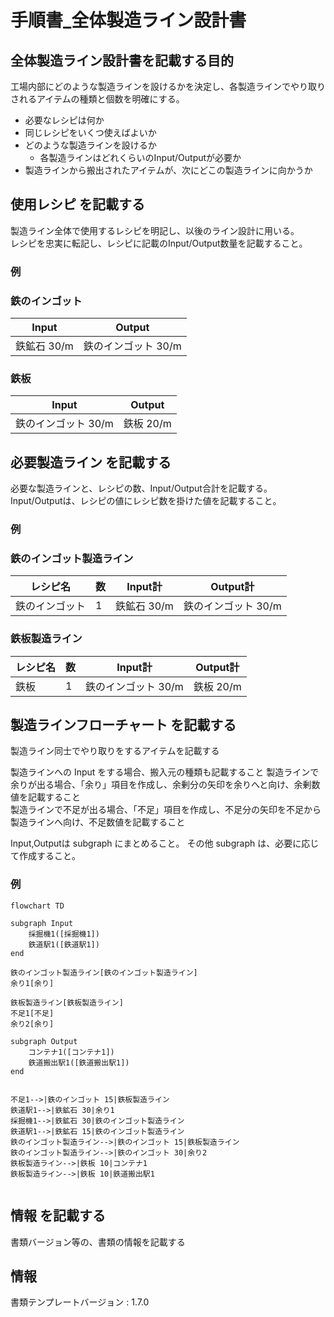 # 手順書_全体製造ライン設計書

## 全体製造ライン設計書を記載する目的
工場内部にどのような製造ラインを設けるかを決定し、各製造ラインでやり取りされるアイテムの種類と個数を明確にする。
- 必要なレシピは何か
- 同じレシピをいくつ使えばよいか
- どのような製造ラインを設けるか
  - 各製造ラインはどれくらいのInput/Outputが必要か
- 製造ラインから搬出されたアイテムが、次にどこの製造ラインに向かうか

## 使用レシピ を記載する
製造ライン全体で使用するレシピを明記し、以後のライン設計に用いる。  
レシピを忠実に転記し、レシピに記載のInput/Output数量を記載すること。

### 例
### 鉄のインゴット
|Input|Output|
|---|---|
|鉄鉱石 30/m|鉄のインゴット 30/m|
### 鉄板
|Input|Output|
|---|---|
|鉄のインゴット 30/m|鉄板 20/m|

## 必要製造ライン を記載する
必要な製造ラインと、レシピの数、Input/Output合計を記載する。  
Input/Outputは、レシピの値にレシピ数を掛けた値を記載すること。

### 例
### 鉄のインゴット製造ライン
|レシピ名|数|Input計|Output計|
|---|---|---|---|
|鉄のインゴット|1|鉄鉱石 30/m|鉄のインゴット 30/m|
### 鉄板製造ライン
|レシピ名|数|Input計|Output計|
|---|---|---|---|
|鉄板|1|鉄のインゴット 30/m|鉄板 20/m|

## 製造ラインフローチャート を記載する
製造ライン同士でやり取りをするアイテムを記載する  

製造ラインへの Input をする場合、搬入元の種類も記載すること
製造ラインで余りが出る場合、「余り」項目を作成し、余剰分の矢印を余りへと向け、余剰数値を記載すること  
製造ラインで不足が出る場合、「不足」項目を作成し、不足分の矢印を不足から製造ラインへ向け、不足数値を記載すること  

Input,Outputは subgraph にまとめること。
その他 subgraph は、必要に応じて作成すること。  

### 例
```mermaid
flowchart TD

subgraph Input
    採掘機1([採掘機1])
    鉄道駅1([鉄道駅1])
end

鉄のインゴット製造ライン[鉄のインゴット製造ライン]
余り1[余り] 

鉄板製造ライン[鉄板製造ライン] 
不足1[不足]
余り2[余り]

subgraph Output
    コンテナ1([コンテナ1])
    鉄道搬出駅1([鉄道搬出駅1])
end


不足1-->|鉄のインゴット 15|鉄板製造ライン
鉄道駅1-->|鉄鉱石 30|余り1
採掘機1-->|鉄鉱石 30|鉄のインゴット製造ライン
鉄道駅1-->|鉄鉱石 15|鉄のインゴット製造ライン
鉄のインゴット製造ライン-->|鉄のインゴット 15|鉄板製造ライン
鉄のインゴット製造ライン-->|鉄のインゴット 30|余り2
鉄板製造ライン-->|鉄板 10|コンテナ1
鉄板製造ライン-->|鉄板 10|鉄道搬出駅1


```

## 情報 を記載する
書類バージョン等の、書類の情報を記載する

## 情報
書類テンプレートバージョン : 1.7.0
